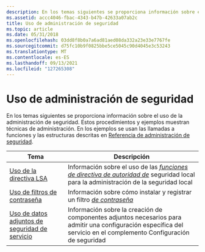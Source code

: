 ```yaml
---
description: En los temas siguientes se proporciona información sobre el uso de la administración de seguridad. Estos procedimientos y ejemplos muestran técnicas de administración. En los ejemplos se usan las llamadas a funciones y las estructuras descritas en Referencia de administración de seguridad.
ms.assetid: accc4046-fbac-4343-b47b-42633a07ab2c
title: Uso de administración de seguridad
ms.topic: article
ms.date: 05/31/2018
ms.openlocfilehash: 03dd8f8b0a7a6ad81aed08da332a23e33e7767fe
ms.sourcegitcommit: d75fc10b9f0825bbe5ce5045c90d4045e3c53243
ms.translationtype: MT
ms.contentlocale: es-ES
ms.lasthandoff: 09/13/2021
ms.locfileid: "127265308"
---
```

# <a name="using-security-management"></a>Uso de administración de seguridad

En los temas siguientes se proporciona información sobre el uso de la administración de seguridad. Estos procedimientos y ejemplos muestran técnicas de administración. En los ejemplos se usan las llamadas a funciones y las estructuras descritas en [Referencia de administración de seguridad](management-reference.md).



| Tema                                                                        | Descripción                                                                                                                                                                                                  |
|------------------------------------------------------------------------------|--------------------------------------------------------------------------------------------------------------------------------------------------------------------------------------------------------------|
| [Uso de la directiva LSA](using-lsa-policy.md)                                     | Información sobre el uso de las [*funciones de directiva de autoridad de*](/windows/desktop/SecGloss/l-gly) seguridad local para la administración de la seguridad local |
| [Uso de filtros de contraseña](using-password-filters.md)                         | Información sobre cómo instalar y registrar un filtro [ *de contraseña*](/windows/desktop/SecGloss/p-gly)                                                               |
| [Uso de datos adjuntos de seguridad de servicio](using-service-security-attachments.md) | Información sobre la creación de componentes adjuntos necesarios para admitir una configuración específica del servicio en el complemento Configuración de seguridad                                                                  |



 

 

 
